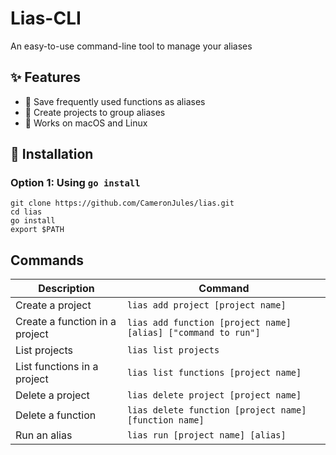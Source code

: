 # Lias-CLI

An easy-to-use command-line tool to manage your aliases

## ✨ Features

- 💾 Save frequently used functions as aliases
- 📁  Create projects to group aliases
- 🧰 Works on macOS and Linux


## 🚀 Installation

### Option 1: Using `go install`
```
git clone https://github.com/CameronJules/lias.git
cd lias
go install
export $PATH
```

## Commands

| Description                        | Command                                                      |
|------------------------------------|--------------------------------------------------------------|
| Create a project                   | `lias add project [project name]`                            |
| Create a function in a project     | `lias add function [project name] [alias] ["command to run"]`|
| List projects                      | `lias list projects`                                         |
| List functions in a project        | `lias list functions [project name]`                         |
| Delete a project                   | `lias delete project [project name]`                         |
| Delete a function                  | `lias delete function [project name] [function name]`        |
| Run an alias                       | `lias run [project name] [alias]`                            |





